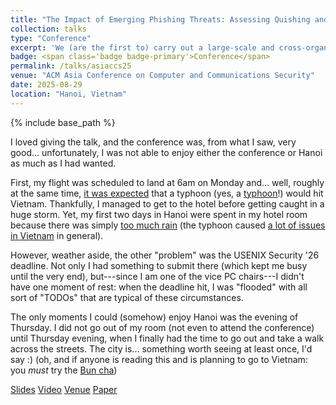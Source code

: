 ```yaml
---
title: "The Impact of Emerging Phishing Threats: Assessing Quishing and LLM-generated Phishing Emails against Organizations"
collection: talks
type: "Conference"
excerpt: 'We (are the first to) carry out a large-scale and cross-organizational user study on the effectiveness of quishing and LLM-written phishing emails (spoiler alert: they work very well).'
badge: <span class='badge badge-primary'>Conference</span>
permalink: /talks/asiaccs25
venue: "ACM Asia Conference on Computer and Communications Security"
date: 2025-08-29
location: "Hanoi, Vietnam"
---
```

{% include base_path %}

I loved giving the talk, and the conference was, from what I saw, very good... unfortunately, I was not able to enjoy either the conference or Hanoi as much as I had wanted.

First, my flight was scheduled to land at 6am on Monday and... well, roughly at the same time, [it was expected](https://www.reuters.com/sustainability/climate-energy/vietnam-plans-mass-evacuation-chinas-sanya-shuts-typhoon-kajiki-intensifies-2025-08-24/) that a typhoon (yes, a [typhoon](https://en.wikipedia.org/wiki/Typhoon)!) would hit Vietnam. Thankfully, I managed to get to the hotel before getting caught in a huge storm. Yet, my first two days in Hanoi were spent in my hotel room because there was simply [too much rain](https://www.youtube.com/watch?v=tBFSwY1iIqw) (the typhoon caused [a lot of issues](https://www.reuters.com/business/environment/typhoon-kajiki-kills-3-vietnam-floods-hanoi-streets-2025-08-26/) [in Vietnam](https://www.vietnam-briefing.com/news/aftermath-of-typhoon-kajiki-damage-reports-and-safety-updates.html/) in general).

However, weather aside, the other "problem" was the USENIX Security '26 deadline. Not only I had something to submit there (which kept me busy until the very end), but---since I am one of the vice PC chairs---I didn't have one moment of rest: when the deadline hit, I was "flooded" with all sort of "TODOs" that are typical of these circumstances.

The only moments I could (somehow) enjoy Hanoi was the evening of Thursday. I did not go out of my room (not even to attend the conference) until Thursday evening, when I finally had the time to go out and take a walk across the streets. The city is... something worth seeing at least once, I'd say :) (oh, and if anyone is reading this and is planning to go to Vietnam: you _must_ try the [Bun cha](https://en.wikipedia.org/wiki/Bun_cha))



<a class="btn btn-outline-primary my-1 mr-1 btn-sm" href="{{ base_path }}/files/talks/asiaccs25.pdf" target="_blank" rel="noopener">Slides</a>
<a class="btn btn-outline-primary my-1 mr-1 btn-sm" href="https://youtu.be/efkILMxiNq0" target="_blank" rel="noopener">Video</a>
<a class="btn btn-outline-primary my-1 mr-1 btn-sm" href="https://asiaccs2025.hust.edu.vn/" target="_blank" rel="noopener">Venue</a>
<a class="btn btn-outline-primary my-1 mr-1 btn-sm" href="{{base_path}}/publications/asiaccs25" rel="noopener">Paper</a>